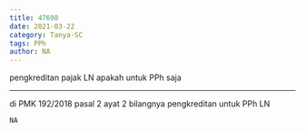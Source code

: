 ```yaml
---
title: 47698
date: 2021-03-22
category: Tanya-SC
tags: PPh
author: NA
---
```


pengkreditan pajak LN apakah untuk PPh saja

---

di PMK 192/2018 pasal 2 ayat 2 bilangnya pengkreditan untuk PPh LN

`NA`
